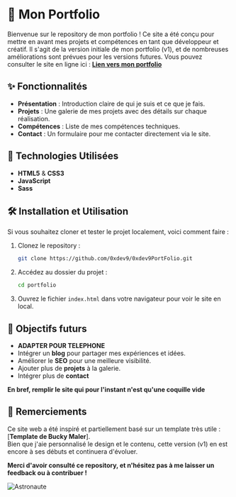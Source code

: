 # 🎨 Mon Portfolio

Bienvenue sur le repository de mon portfolio ! Ce site a été conçu pour mettre en avant mes projets et compétences en tant que développeur et créatif. Il s'agit de la version initiale de mon portfolio (v1), et de nombreuses améliorations sont prévues pour les versions futures. Vous pouvez consulter le site en ligne ici : [**Lien vers mon portfolio**](https://0xdev9.github.io/0xdev9PortFolio/)

## ✨ Fonctionnalités

- **Présentation** : Introduction claire de qui je suis et ce que je fais.
- **Projets** : Une galerie de mes projets avec des détails sur chaque réalisation.
- **Compétences** : Liste de mes compétences techniques.
- **Contact** : Un formulaire pour me contacter directement via le site.

## 🚀 Technologies Utilisées

- **HTML5** & **CSS3** 
- **JavaScript** 
- **Sass**

## 🛠 Installation et Utilisation

Si vous souhaitez cloner et tester le projet localement, voici comment faire :

1. Clonez le repository :

    ```bash
    git clone https://github.com/0xdev9/0xdev9PortFolio.git
    ```

2. Accédez au dossier du projet :

    ```bash
    cd portfolio
    ```

3. Ouvrez le fichier `index.html` dans votre navigateur pour voir le site en local.

## 🎯 Objectifs futurs

- **ADAPTER POUR TELEPHONE**
- Intégrer un **blog** pour partager mes expériences et idées.
- Améliorer le **SEO** pour une meilleure visibilité.
- Ajouter plus de **projets** à la galerie.
- Intégrer plus de **contact**

**En bref, remplir le site qui pour l'instant n'est qu'une coquille vide**

## 📖 Remerciements

Ce site web a été inspiré et partiellement basé sur un template très utile : [**Template de Bucky Maler**].  
Bien que j'aie personnalisé le design et le contenu, cette version (v1) en est encore à ses débuts et continuera d'évoluer.

**Merci d'avoir consulté ce repository, et n'hésitez pas à me laisser un feedback ou à contribuer !**

![Astronaute](https://images.rawpixel.com/image_social_landscape/cHJpdmF0ZS9sci9pbWFnZXMvd2Vic2l0ZS8yMDIzLTA4L3Jhd3BpeGVsb2ZmaWNlMTFfM2RfaWxsdXN0cmF0aW9uX29mX2FfbWFuX2NoYXJhY3Rlcl9pbl9hbl9hc3Ryb183MDFhZDljOS01OTMwLTQxYWYtODM1My1jZWY2NDlhOGRmZjdfMS5qcGc.jpg)

